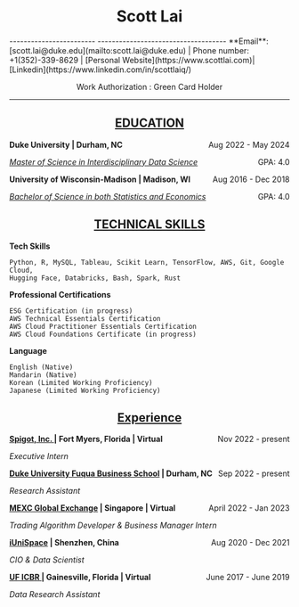 
<h1 style="text-align: center;">Scott Lai</h1>
------------------------    ------------------------------------
**Email**: [scott.lai@duke.edu](mailto:scott.lai@duke.edu) | Phone number: +1(352)-339-8629 | 
[Personal Website](https://www.scottlai.com)| [Linkedin](https://www.linkedin.com/in/scottlaiq/)

<p style="text-align: center;"> Work Authorization : Green Card Holder</p>

------------------------    ------------------------------------
<a href="./education.md"><h2 style="text-align: center;">EDUCATION</h2></a>


<p style="text-align:left;"> <b>Duke University | Durham, NC</b>
    <span style="float:right;">
        Aug 2022 - May 2024
    </span>
</p>
<p style="text-align:left;">
    <a href="./masters.md"><i>Master of Science in Interdisciplinary Data Science</i></a>
    <span style="float:right;">
        GPA: 4.0
    </span>
</p>


<p style="text-align:left;"> <b>University of Wisconsin-Madison | Madison, WI</b>
    <span style="float:right;">
        Aug 2016 - Dec 2018
    </span>
</p>

<p style="text-align:left;">
    <a href="./bachelors.md"><i>Bachelor of Science in both Statistics and Economics</i></a>
    <span style="float:right;">
        GPA: 4.0
    </span>
</p>



<a href="./skills.md"><h2 style="text-align: center;">TECHNICAL SKILLS</h2></a>

**Tech Skills**

    Python, R, MySQL, Tableau, Scikit Learn, TensorFlow, AWS, Git, Google Cloud, 
    Hugging Face, Databricks, Bash, Spark, Rust

**Professional Certifications**

    ESG Certification (in progress)
    AWS Technical Essentials Certification
    AWS Cloud Practitioner Essentials Certification
    AWS Cloud Foundations Certificate (in progress) 

**Language**

    English (Native)
    Mandarin (Native)
    Korean (Limited Working Proficiency)
    Japanese (Limited Working Proficiency)

<a href="./work-experience.md"><h2 style="text-align: center;">Experience</h2></a>

<p style="text-align:left;"> <b><a href="https://www.spigot.com/">Spigot, Inc. </a> | Fort Myers, Florida | Virtual</b>
    <span style="float:right;">
        Nov 2022 - present
    </span>
</p>

<p style="text-align:left;">
    <i>Executive Intern</i>
</p>



<p style="text-align:left;"> <b><a href="https://www.fuqua.duke.edu/">Duke University Fuqua Business School</a> | Durham, NC</b>
    <span style="float:right;">
        Sep 2022 - present
    </span>
</p>

<p style="text-align:left;">
    <i>Research Assistant</i>
</p>

<p style="text-align:left;"> <b><a href="https://www.mexc.com/">MEXC Global Exchange</a> | Singapore | Virtual</b>
    <span style="float:right;">
        April 2022 - Jan 2023
    </span>
</p>

<p style="text-align:left;">
    <i>Trading Algorithm Developer & Business Manager Intern</i>
</p>


<p style="text-align:left;"> <b><a href="https://www.iunispace.com/">iUniSpace</a> | Shenzhen, China</b>
    <span style="float:right;">
        Aug 2020 - Dec 2021
    </span>
</p>

<p style="text-align:left;">
    <i>CIO & Data Scientist</i>
</p>

<p style="text-align:left;"> <b><a href="https://biotech.ufl.edu/about-icbr/">UF ICBR </a> | Gainesville, Florida | Virtual</b>
    <span style="float:right;">
     June 2017 - June 2019
    </span>
</p>

<p style="text-align:left;">
    <i>Data Research Assistant</i>
</p>
